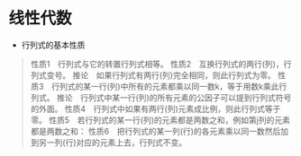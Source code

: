 # 线性代数
+ 行列式的基本性质
>性质1　行列式与它的转置行列式相等。
 性质2　互换行列式的两行(列)，行列式变号。
 推论　如果行列式有两行(列)完全相同，则此行列式为零。
 性质3　行列式的某一行(列)中所有的元素都乘以同一数k，等于用数k乘此行列式。
 推论　行列式中某一行(列)的所有元素的公因子可以提到行列式符号的外面。
 性质4　行列式中如果有两行(列)元素成比例，则此行列式等于零。
 性质5　若行列式的某一行(列)的元素都是两数之和，例如第j列的元素都是两数之和：
 性质6　把行列式的某一列(行)的各元素乘以同一数然后加到另一列(行)对应的元素上去，行列式不变。
